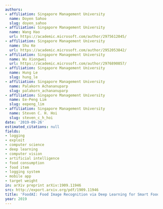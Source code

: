 ```yaml
---
authors:
- affiliation: Singapore Management University
  name: Doyen Sahoo
  slug: doyen_sahoo
- affiliation: Singapore Management University
  name: Wang Hao
  url: https://academic.microsoft.com/author/2975612045/
- affiliation: Singapore Management University
  name: Shu Ke
  url: https://academic.microsoft.com/author/2952053842/
- affiliation: Singapore Management University
  name: Wu Xiongwei
  url: https://academic.microsoft.com/author/2976890857/
- affiliation: Singapore Management University
  name: Hung Le
  slug: hung_le
- affiliation: Singapore Management University
  name: Palakorn Achananuparp
  slug: palakorn_achananuparp
- affiliation: Singapore Management University
  name: Ee-Peng Lim
  slug: eepeng_lim
- affiliation: Singapore Management University
  name: Steven C. H. Hoi
  slug: steven_c_h_hoi
date: '2019-09-26'
estimated_citations: null
fields:
- logging
- exploit
- computer science
- deep learning
- computer vision
- artificial intelligence
- food consumption
- food item
- logging system
- mobile app
- target weight
in: arXiv preprint arXiv:1909.11946
src: http://export.arxiv.org/pdf/1909.11946
title: 'FoodAI: Food Image Recognition via Deep Learning for Smart Food Logging'
year: 2019
---
```

